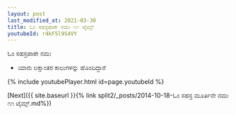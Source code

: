 ```yaml
---
layout: post
last_modified_at: 2021-03-30
title: ಓಂ ಸಹಸ್ರಪಾಠೇ ನಮಃ ೧೧ ಟೈಮ್ಸ್
youtubeId: r4kF5l9S4VY
---
```

 
 
 ಓಂ ಸಹಸ್ರಪಾಠೇ ನಮಃ  
 
 -  ಯಾರು ಲಕ್ಷಾಂತರ ಕಾಲುಗಳನ್ನು ಹೊಂದಿದ್ದಾರೆ 
 
  
 
  
 
 
 
 
 
 


{% include youtubePlayer.html id=page.youtubeId %}
 
[Next]({{ site.baseurl }}{% link  split2/_posts/2014-10-18-ಓಂ ಸಹಸ್ರ ಮೂರ್ತಿನೇ ನಮಃ ೧೧ ಟೈಮ್ಸ್.md%})
 
